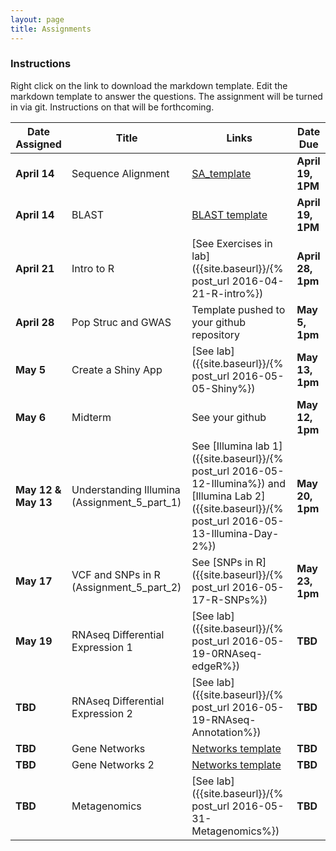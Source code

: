 ```yaml
---
layout: page
title: Assignments
---
```


### Instructions

Right click on the link to download the markdown template.  Edit the markdown template to answer the questions.  The assignment will be turned in via git.  Instructions on that will be forthcoming.

| Date Assigned | Title              | Links                                        | Date Due       |
|---------------|--------------------|----------------------------------------------|----------------|
| __April 14__  | Sequence Alignment | [SA_template](Assignment_1.5_SA_template.md) | __April 19, 1PM__  |
| __April 14__  | BLAST              | [BLAST template](assignment2-worksheet.md)   | __April 19, 1PM__  |
| __April 21__  | Intro to R         | [See Exercises in lab]({{site.baseurl}}/{% post_url 2016-04-21-R-intro%}) | __April 28, 1pm__  |
| __April 28__  | Pop Struc and GWAS | Template pushed to your github repository    | __May 5, 1pm__ |
| __May 5__       | Create a Shiny App | [See lab]({{site.baseurl}}/{% post_url 2016-05-05-Shiny%}) | __May 13, 1pm__ |
| __May 6__     | Midterm             | See your github                             | __May 12, 1pm__ |
| __May 12 & May 13__ | Understanding Illumina (Assignment_5_part_1)| See [Illumina lab 1]({{site.baseurl}}/{% post_url 2016-05-12-Illumina%}) and [Illumina Lab 2]({{site.baseurl}}/{% post_url 2016-05-13-Illumina-Day-2%})  | __May 20, 1pm__ |
| __May 17__ | VCF and SNPs in R (Assignment_5_part_2)| See [SNPs in R]({{site.baseurl}}/{% post_url 2016-05-17-R-SNPs%}) | __May 23, 1pm__ |
| __May 19__       | RNAseq Differential Expression 1 | [See lab]({{site.baseurl}}/{% post_url 2016-05-19-0RNAseq-edgeR%}) | __TBD__ |
| __TBD__       | RNAseq Differential Expression 2 |  [See lab]({{site.baseurl}}/{% post_url 2016-05-19-RNAseq-Annotation%})| __TBD__ |
| __TBD__       | Gene Networks | [Networks template](Assignment_7_template.Rmd)          | __TBD__ |
| __TBD__       | Gene Networks 2 | [Networks template](Assignment_8_template.Rmd)          | __TBD__ |
| __TBD__       | Metagenomics | [See lab]({{site.baseurl}}/{% post_url 2016-05-31-Metagenomics%})          | __TBD__  |
